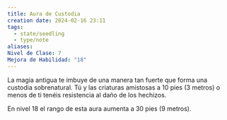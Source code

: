 ```yaml
---
title: Aura de Custodia
creation date: 2024-02-16 23:11
tags:
  - state/seedling
  - type/note
aliases: 
Nivel de Clase: 7
Mejora de Habilidad: "18"
---
```

La magia antigua te imbuye de una manera tan fuerte que forma una custodia sobrenatural. Tú y las criaturas amistosas a 10 pies (3 metros) o menos de ti tenéis resistencia al daño de los hechizos.

En nivel 18 el rango de esta aura aumenta a 30 pies (9 metros).

